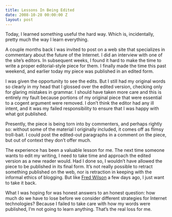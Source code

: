 ```yaml
---
title: Lessons In Being Edited
date: 2008-10-28 00:00:00 Z
layout: post
---
```





Today, I learned something useful the hard way. Which is, incidentally, pretty much the way I learn everything.

A couple months back I was invited to post on a web site that specializes in commentary about the future of the Internet. I did an interview with one of the site’s editors. In subsequent weeks, I found it hard to make the time to write a proper editorial-style piece for them. I finally made the time this past weekend, and earlier today my piece was published in an edited form.

I was given the opportunity to see the edits. But I still had my original words so clearly in my head that I glossed over the edited version, checking only for glaring mistakes in grammar. I should have taken more care and this is entirely my fault because portions of my original piece that were essential to a cogent argument were removed. I don’t think the editor had any ill intent, and it was my failed responsibility to ensure that I was happy with what got published.

Presently, the piece is being torn into by commenters, and perhaps rightly so: without some of the material I originally included, it comes off as flimsy troll-bait. I could post the edited-out paragraphs in a comment on the piece, but out of context they don’t offer much.

The experience has been a valuable lesson for me. The next time someone wants to edit my writing, I need to take time and approach the edited version as a new reader would. Had I done so, I wouldn’t have allowed the piece to be published in its final form. It’s not really possible to retract something published on the web, nor is retraction in keeping with the informal ethics of blogging. But like [Fred Wilson](http://www.avc.com/a_vc/2008/10/the-stupidest-q.html) a few days ago, I just want to take it back.

What I was hoping for was honest answers to an honest question: how much do we have to lose before we consider different strategies for Internet technologies? Because I failed to take care with how my words were published, I’m not going to learn anything. That’s the real loss for me.
